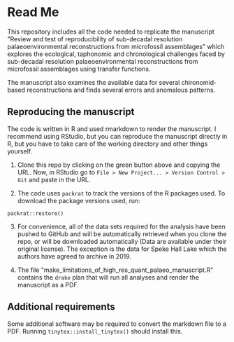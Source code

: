 # Read Me

This repository includes all the code needed to replicate the manuscript "Review and test of reproducibility of sub-decadal resolution palaeoenvironmental reconstructions from microfossil assemblages" which explores the ecological, taphonomic and chronological challenges faced by sub-decadal resolution palaeoenvironmental reconstructions from microfossil assemblages using transfer functions. 

The manuscript also examines the available data for several chironomid-based reconstructions and finds several errors and anomalous patterns.

## Reproducing the manuscript

The code is written in R and used rmarkdown to render the manuscript. I recommend using RStudio, but you can reproduce the manuscript directly in R, but you have to take care of the working directory and other things yourself. 

1) Clone this repo by clicking on the green button above and copying the URL. Now, in RStudio go to `File > New Project... > Version Control > Git` and paste in the URL.

2) The code uses `packrat` to track the versions of the R packages used. To download the package versions used, run:

```
packrat::restore()
```
3) For convenience, all of the data sets required for the analysis have been pushed to GitHub and will be automatically retrieved when you clone the repo, or will be downloaded automatically (Data are available under their original license). The exception is the data for Speke Hall Lake which the authors have agreed to archive in 2019.

4) The file "make_limitations_of_high_res_quant_palaeo_manuscript.R" contains the `drake` plan that will run all analyses and render the manuscript as a PDF.

## Additional requirements

Some additional software may be required to convert the markdown file to a PDF. Running `tinytex::install_tinytex()` should install this. 